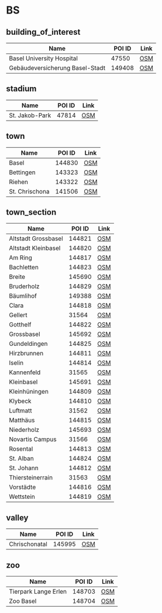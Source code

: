 # BS

## building_of_interest

| Name                            | POI ID | Link                                                                       |
| ------------------------------- | ------ | -------------------------------------------------------------------------- |
| Basel University Hospital       | 47550  | [OSM](https://www.openstreetmap.org/?mlat=47.561&mlon=7.581&zoom=13)       |
| Gebäudeversicherung Basel-Stadt | 149408 | [OSM](https://www.openstreetmap.org/?mlat=47.552391&mlon=7.593744&zoom=13) |

## stadium

| Name           | POI ID | Link                                                                |
| -------------- | ------ | ------------------------------------------------------------------- |
| St. Jakob-Park | 47814  | [OSM](https://www.openstreetmap.org/?mlat=47.541&mlon=7.62&zoom=13) |

## town

| Name           | POI ID | Link                                                                                         |
| -------------- | ------ | -------------------------------------------------------------------------------------------- |
| Basel          | 144830 | [OSM](https://www.openstreetmap.org/?mlat=47.557567647518106&mlon=7.592362078970648&zoom=13) |
| Bettingen      | 143323 | [OSM](https://www.openstreetmap.org/?mlat=47.57031494723513&mlon=7.665212577170569&zoom=13)  |
| Riehen         | 143322 | [OSM](https://www.openstreetmap.org/?mlat=47.57735069972345&mlon=7.646848835798115&zoom=13)  |
| St. Chrischona | 141506 | [OSM](https://www.openstreetmap.org/?mlat=47.571921028579396&mlon=7.681387146273142&zoom=13) |

## town_section

| Name                | POI ID | Link                                                                                         |
| ------------------- | ------ | -------------------------------------------------------------------------------------------- |
| Altstadt Grossbasel | 144821 | [OSM](https://www.openstreetmap.org/?mlat=47.55739764790826&mlon=7.589273147285307&zoom=13)  |
| Altstadt Kleinbasel | 144820 | [OSM](https://www.openstreetmap.org/?mlat=47.56039051199295&mlon=7.592986766694837&zoom=13)  |
| Am Ring             | 144817 | [OSM](https://www.openstreetmap.org/?mlat=47.5569280967291&mlon=7.580186143848525&zoom=13)   |
| Bachletten          | 144823 | [OSM](https://www.openstreetmap.org/?mlat=47.548643986948875&mlon=7.569528177585607&zoom=13) |
| Breite              | 145690 | [OSM](https://www.openstreetmap.org/?mlat=47.552134987174135&mlon=7.615638405664203&zoom=13) |
| Bruderholz          | 144829 | [OSM](https://www.openstreetmap.org/?mlat=47.53322382346273&mlon=7.594020900392443&zoom=13)  |
| Bäumlihof           | 149388 | [OSM](https://www.openstreetmap.org/?mlat=47.5687&mlon=7.6273&zoom=13)                       |
| Clara               | 144818 | [OSM](https://www.openstreetmap.org/?mlat=47.56323428910452&mlon=7.596312231503635&zoom=13)  |
| Gellert             | 31564  | [OSM](https://www.openstreetmap.org/?mlat=47.5516&mlon=7.6099&zoom=13)                       |
| Gotthelf            | 144822 | [OSM](https://www.openstreetmap.org/?mlat=47.55486465790242&mlon=7.5690511902549344&zoom=13) |
| Grossbasel          | 145692 | [OSM](https://www.openstreetmap.org/?mlat=47.569934397340596&mlon=7.602430833563001&zoom=13) |
| Gundeldingen        | 144825 | [OSM](https://www.openstreetmap.org/?mlat=47.54365407412112&mlon=7.591201583306757&zoom=13)  |
| Hirzbrunnen         | 144811 | [OSM](https://www.openstreetmap.org/?mlat=47.567183673459986&mlon=7.616278196220716&zoom=13) |
| Iselin              | 144814 | [OSM](https://www.openstreetmap.org/?mlat=47.56238774769914&mlon=7.5651077601428165&zoom=13) |
| Kannenfeld          | 31565  | [OSM](https://www.openstreetmap.org/?mlat=47.567&mlon=7.5687&zoom=13)                        |
| Kleinbasel          | 145691 | [OSM](https://www.openstreetmap.org/?mlat=47.55168282624458&mlon=7.587506606882408&zoom=13)  |
| Kleinhüningen       | 144809 | [OSM](https://www.openstreetmap.org/?mlat=47.58304121360296&mlon=7.5965121969123715&zoom=13) |
| Klybeck             | 144810 | [OSM](https://www.openstreetmap.org/?mlat=47.57569117363019&mlon=7.590820064993772&zoom=13)  |
| Luftmatt            | 31562  | [OSM](https://www.openstreetmap.org/?mlat=47.5473&mlon=7.603&zoom=13)                        |
| Matthäus            | 144815 | [OSM](https://www.openstreetmap.org/?mlat=47.56763649825578&mlon=7.591084772323009&zoom=13)  |
| Niederholz          | 145693 | [OSM](https://www.openstreetmap.org/?mlat=47.57092408092481&mlon=7.633750297670559&zoom=13)  |
| Novartis Campus     | 31566  | [OSM](https://www.openstreetmap.org/?mlat=47.5739&mlon=7.5795&zoom=13)                       |
| Rosental            | 144813 | [OSM](https://www.openstreetmap.org/?mlat=47.56828869452756&mlon=7.6014741504384835&zoom=13) |
| St. Alban           | 144824 | [OSM](https://www.openstreetmap.org/?mlat=47.5453384754453&mlon=7.607630764826401&zoom=13)   |
| St. Johann          | 144812 | [OSM](https://www.openstreetmap.org/?mlat=47.570675204533956&mlon=7.572471068805424&zoom=13) |
| Thiersteinerrain    | 31563  | [OSM](https://www.openstreetmap.org/?mlat=47.538&mlon=7.5959&zoom=13)                        |
| Vorstädte           | 144816 | [OSM](https://www.openstreetmap.org/?mlat=47.55622051999074&mlon=7.590307648338746&zoom=13)  |
| Wettstein           | 144819 | [OSM](https://www.openstreetmap.org/?mlat=47.5599960922386&mlon=7.605149537088112&zoom=13)   |

## valley

| Name          | POI ID | Link                                                                                        |
| ------------- | ------ | ------------------------------------------------------------------------------------------- |
| Chrischonatal | 145995 | [OSM](https://www.openstreetmap.org/?mlat=47.57693792706462&mlon=7.679505511183483&zoom=13) |

## zoo

| Name                 | POI ID | Link                                                                                        |
| -------------------- | ------ | ------------------------------------------------------------------------------------------- |
| Tierpark Lange Erlen | 148703 | [OSM](https://www.openstreetmap.org/?mlat=47.57394661676514&mlon=7.608185640026158&zoom=13) |
| Zoo Basel            | 148704 | [OSM](https://www.openstreetmap.org/?mlat=47.54743111138023&mlon=7.578937465588218&zoom=13) |
